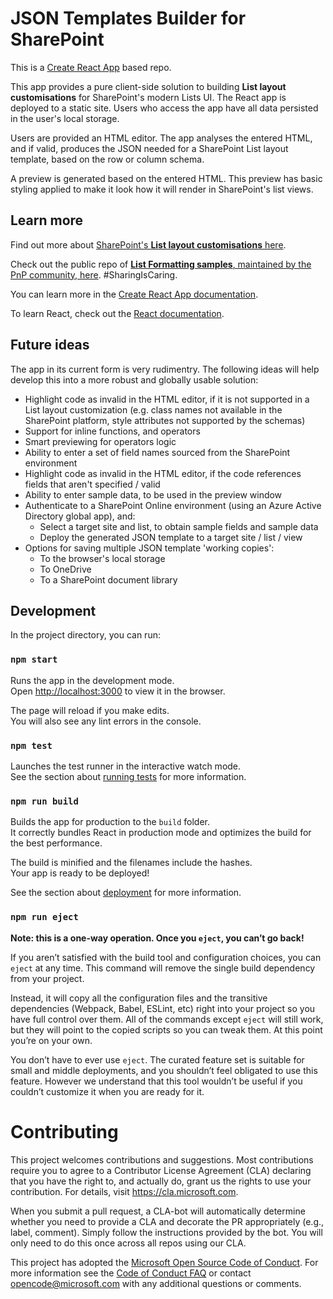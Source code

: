 # JSON Templates Builder for SharePoint

This is a [Create React App](https://github.com/facebook/create-react-app) based repo.

This app provides a pure client-side solution to building **List layout customisations** for SharePoint's modern Lists UI.  The React app is deployed to a static site.  Users who access the app have all data persisted in the user's local storage.

Users are provided an HTML editor.  The app analyses the entered HTML, and if valid, produces the JSON needed for a SharePoint List layout template, based on the row or column schema.

A preview is generated based on the entered HTML.  This preview has basic styling applied to make it look how it will render in SharePoint's list views.

## Learn more

Find out more about [SharePoint's **List layout customisations** here](https://learn.microsoft.com/sharepoint/dev/declarative-customization/view-list-formatting).

Check out the public repo of [**List Formatting samples**, maintained by the PnP community, here](https://github.com/pnp/List-Formatting).  &#35;SharingIsCaring.

You can learn more in the [Create React App documentation](https://facebook.github.io/create-react-app/docs/getting-started).

To learn React, check out the [React documentation](https://reactjs.org/).

## Future ideas

The app in its current form is very rudimentry.  The following ideas will help develop this into a more robust and globally usable solution:

* Highlight code as invalid in the HTML editor, if it is not supported in a List layout customization (e.g. class names not available in the SharePoint platform, style attributes not supported by the schemas)
* Support for inline functions, and operators
* Smart previewing for operators logic
* Ability to enter a set of field names sourced from the SharePoint environment
* Highlight code as invalid in the HTML editor, if the code references fields that aren't specified / valid
* Ability to enter sample data, to be used in the preview window
* Authenticate to a SharePoint Online environment (using an Azure Active Directory global app), and:
    * Select a target site and list, to obtain sample fields and sample data
    * Deploy the generated JSON template to a target site / list / view
* Options for saving multiple JSON template 'working copies':
    * To the browser's local storage
    * To OneDrive
    * To a SharePoint document library

## Development

In the project directory, you can run:

### `npm start`

Runs the app in the development mode.<br>
Open [http://localhost:3000](http://localhost:3000) to view it in the browser.

The page will reload if you make edits.<br>
You will also see any lint errors in the console.

### `npm test`

Launches the test runner in the interactive watch mode.<br>
See the section about [running tests](https://facebook.github.io/create-react-app/docs/running-tests) for more information.

### `npm run build`

Builds the app for production to the `build` folder.<br>
It correctly bundles React in production mode and optimizes the build for the best performance.

The build is minified and the filenames include the hashes.<br>
Your app is ready to be deployed!

See the section about [deployment](https://facebook.github.io/create-react-app/docs/deployment) for more information.

### `npm run eject`

**Note: this is a one-way operation. Once you `eject`, you can’t go back!**

If you aren’t satisfied with the build tool and configuration choices, you can `eject` at any time. This command will remove the single build dependency from your project.

Instead, it will copy all the configuration files and the transitive dependencies (Webpack, Babel, ESLint, etc) right into your project so you have full control over them. All of the commands except `eject` will still work, but they will point to the copied scripts so you can tweak them. At this point you’re on your own.

You don’t have to ever use `eject`. The curated feature set is suitable for small and middle deployments, and you shouldn’t feel obligated to use this feature. However we understand that this tool wouldn’t be useful if you couldn’t customize it when you are ready for it.

# Contributing

This project welcomes contributions and suggestions. Most contributions require you to agree to a
Contributor License Agreement (CLA) declaring that you have the right to, and actually do, grant us
the rights to use your contribution. For details, visit https://cla.microsoft.com.

When you submit a pull request, a CLA-bot will automatically determine whether you need to provide
a CLA and decorate the PR appropriately (e.g., label, comment). Simply follow the instructions
provided by the bot. You will only need to do this once across all repos using our CLA.

This project has adopted the [Microsoft Open Source Code of Conduct](https://opensource.microsoft.com/codeofconduct/).
For more information see the [Code of Conduct FAQ](https://opensource.microsoft.com/codeofconduct/faq/) or
contact [opencode@microsoft.com](mailto:opencode@microsoft.com) with any additional questions or comments.
